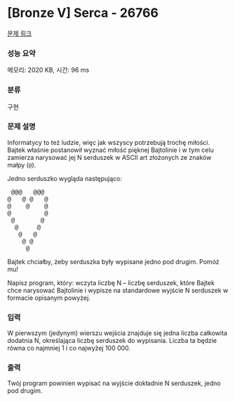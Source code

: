# [Bronze V] Serca - 26766 

[문제 링크](https://www.acmicpc.net/problem/26766) 

### 성능 요약

메모리: 2020 KB, 시간: 96 ms

### 분류

구현

### 문제 설명

<p style="user-select: auto;">Informatycy to też ludzie, więc jak wszyscy potrzebują trochę miłości. Bajtek właśnie postanowił wyznać miłość pięknej Bajtolinie i w tym celu zamierza narysować jej N serduszek w ASCII art złożonych ze znaków małpy (<code style="user-select: auto;">@</code>).</p>

<p style="user-select: auto;">Jedno serduszko wygląda następująco:</p>

<pre style="user-select: auto;"> @@@   @@@ 
@   @ @   @
@    @    @
@         @
 @       @ 
  @     @  
   @   @   
    @ @    
     @     
</pre>

<p style="user-select: auto;">Bajtek chciałby, żeby serduszka były wypisane jedno pod drugim. Pomóż mu!</p>

<p style="user-select: auto;">Napisz program, który: wczyta liczbę N – liczbę serduszek, które Bajtek chce narysować Bajtolinie i wypisze na standardowe wyjście N serduszek w formacie opisanym powyżej.</p>

### 입력 

 <p style="user-select: auto;">W pierwszym (jedynym) wierszu wejścia znajduje się jedna liczba całkowita dodatnia N, określająca liczbę serduszek do wypisania. Liczba ta będzie równa co najmniej 1 i co najwyżej 100 000.</p>

### 출력 

 <p style="user-select: auto;">Twój program powinien wypisać na wyjście dokładnie N serduszek, jedno pod drugim.</p>

